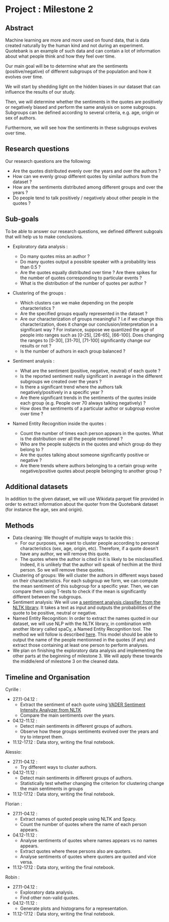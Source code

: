 # Project : Milestone 2

## Abstract
Machine learning are more and more used on found data, that is data created naturally by the human kind and not during an experiment.
Quotebank is an example of such data and can contain a lot of information about what people think and how they feel over time. 

Our main goal will be to determine what are the sentiments (positive/negative) of different subgroups of the population and how it evolves over time.

We will start by shedding light on the hidden biases in our dataset that can influence the results of our study. 

Then, we will determine whether the sentiments in the quotes are positively or negatively biased and perform the same analysis on some  subgroups.
Subgroups can be defined according to several criteria, e.g.  age, origin or sex of authors. 

Furthermore, we will see how the sentiments in these subgroups evolves over time.

## Research questions
Our research questions are the following:
- Are the quotes distributed evenly over the years and over the authors ?
- How can we evenly group different quotes by similar authors from the dataset ?
- How are the sentiments distributed among different groups and over the years ?
- Do people tend to talk positively / negatively about other people in the quotes ?

## Sub-goals
To be able to answer our research questions, we defined different subgoals that will help us to make conclusions.

- Exploratory data analysis :
  - Do many quotes miss an author ?
  - Do many quotes output a possible speaker with a probability less than 0.5 ? 
  - Are the quotes equally distributed over time ? Are there spikes for the number of quotes corresponding to particular events ?
  - What is the distribution of the number of quotes per author ?

- Clustering of the groups :
  - Which clusters can we make depending on the people characteristics ?
  - Are the specified groups equally represented in the dataset ?
  - Are our characterization of groups meaningful ? I.e if we change this characterization, does it change our conclusion/interpretation in a significant way ?
    For instance, suppose we quantized the age of people into ranges such as [0-25], [26-65], [66-100]. Does changing the ranges to [0-30], [31-70], [71-100] significantly change our results or not ?  
  - Is the number of authors in each group balanced ?
  
- Sentiment analysis :
  - What are the sentiment (positive, negative, neutral) of each quote ?
  - Is the reported sentiment really significant in average in the different subgroups we created over the years ?
  - Is there a significant trend where the authors talk negatively/positively in a specific year ? 
  - Are there significant trends in the sentiments of the quotes inside each group (e.g. People over 70 always talking negatively) ?
  - How does the sentiments of a particular author or subgroup evolve over time ? 

- Named Entity Recognition inside the quotes : 
  - Count the number of times each person appears in the quotes. What is the distribution over all the people mentioned ?
  - Who are the people subjects in the quotes and which group do they belong to ? 
  - Are the quotes talking about someone significantly positive or negative ?
  - Are there trends where authors belonging to a certain group write negative/positive quotes about people belonging to another group ? 

  
## Additional datasets
In addition to the given dataset, we will use Wikidata parquet file provided in order to extract information about the quoter from the Quotebank dataset (for instance the age, sex and origin).
  
## Methods

- Data cleaning:
We thought of multiple ways to tackle this : 
    - For our purposes, we want to cluster people according to personal characteristics (sex, age, origin, etc).
      Therefore, if a quote doesn't have any author, we will remove this quote. 
    - The quotes where the author is cited in it is likely to be misclassified. Indeed, it is unlikely that the author will speak of her/him at the third person.
      So we will remove these quotes.
- Clustering of groups:
We will cluster the authors in different ways based on their characteristics. For each subgroup we form, we can compute the mean sentiment of this subgroup for a specific year. Then, we can compare them using T-tests to check if the mean is significantly different between the subgroups. 
- Sentiment analysis:
We will use [a sentiment analysis classifier from the NLTK library](https://www.nltk.org/api/nltk.sentiment.vader.html). It takes a text as input and outputs the probabilities of the quote to be positive, neutral or negative.
- Named Entity Recognition:
In order to extract the names quoted in our dataset, we will use NLP with the NLTK library, in combination with another library called spaCy, a Named Entity Recognition tool.
  The method we will follow is described [here](https://towardsdatascience.com/named-entity-recognition-with-nltk-and-spacy-8c4a7d88e7da). This model should be able to output the name of the people mentionned in the quotes (if any) and extract those containing at least one person to perform analyses.
- We plan on finishing the exploratory data analysis and implementing the other parts at the beginning of milestone 3.
  We will apply these towards the middle/end of milestone 3 on the cleaned data.

## Timeline and Organisation
Cyrille :
- 27.11-04.12 :
  - Extract the sentiment of each quote using [VADER Sentiment Intensity Analyzer from NLTK](https://www.nltk.org/api/nltk.sentiment.vader.html)
  - Compare the main sentiments over the years.
- 04.12-11.12 :
  - Detect main sentiments in different groups of authors.
  - Observe how these groups sentiments evolved over the years and try to interpret them.
- 11.12-17.12 : Data story, writing the final notebook.

Alessio:
- 27.11-04.12 :
  - Try different ways to cluster authors.
- 04.12-11.12 :
  - Detect main sentiments in different groups of authors.
  - Statistically test whether changing the criterion for clustering change the main sentiments in groups
- 11.12-17.12 : Data story, writing the final notebook.

Florian :
- 27.11-04.12 : 
    - Extract names of quoted people using NLTK and Spacy.
    - Count the number of quotes where the name of each person appears.
- 04.12-11.12 : 
    - Analyse sentiments of quotes where names appears vs no names appears.
    - Extract quotes where these persons also are quoters.
    - Analyse sentiments of quotes where quoters are quoted and vice versa.
- 11.12-17.12 : Data story, writing the final notebook.

Robin :
- 27.11-04.12 :
    - Exploratory data analysis.
    - Find other non-valid quotes.
- 04.12-11.12 :
    - Generate plots and histograms for a representation.
- 11.12-17.12 : Data story, writing the final notebook.
